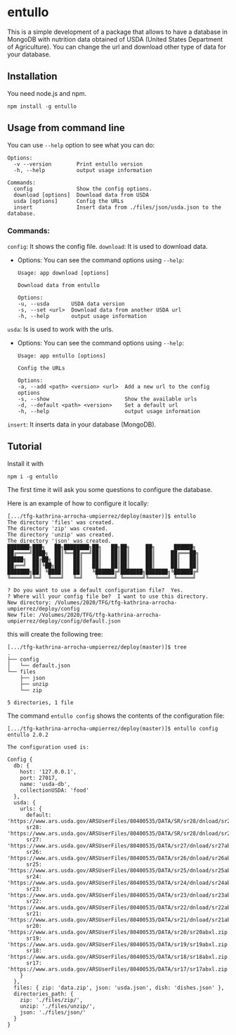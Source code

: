 # entullo
This is a simple development of a package that allows to have a database in MongoDB with nutrition data obtained of USDA (United States Department of Agriculture). You can change the url and download other type of data  for your database.

## Installation

You need node.js and npm.

~~~
npm install -g entullo
~~~

## Usage from command line

You can use `--help` option to see what you can do:

~~~
Options:
  -v --version        Print entullo version
  -h, --help          output usage information

Commands:
  config              Show the config options.
  download [options]  Download data from USDA
  usda [options]      Config the URLs
  insert              Insert data from ./files/json/usda.json to the database.
~~~

### Commands:
`config`: It shows the config file.
`download`: It is used to download data.
- Options: You can see the command options using `--help`:

    ~~~
    Usage: app download [options]

    Download data from entullo

    Options:
    -u, --usda       USDA data version
    -s, --set <url>  Download data from another USDA url       
    -h, --help       output usage information
    ~~~
    

`usda`: Is is used to work with the urls.
- Options: You can see the command options using `--help`:

    ~~~
    Usage: app entullo [options]

    Config the URLs

    Options:
    -a, --add <path> <version> <url>  Add a new url to the config options
    -s, --show                        Show the available urls
    -d, --default <path> <version>    Set a default url
    -h, --help                        output usage information
    ~~~

`insert`: It inserts data in your database (MongoDB).

## Tutorial

Install it with

```
npm i -g entullo
```

The first time it will ask you some questions to 
configure the database.

Here is an example of how to configure it locally:

```
[.../tfg-kathrina-arrocha-umpierrez/deploy(master)]$ entullo
The directory 'files' was created.
The directory 'zip' was created.
The directory 'unzip' was created.
The directory 'json' was created.
███████╗███╗   ██╗████████╗██╗   ██╗██╗     ██╗      ██████╗
██╔════╝████╗  ██║╚══██╔══╝██║   ██║██║     ██║     ██╔═══██╗
█████╗  ██╔██╗ ██║   ██║   ██║   ██║██║     ██║     ██║   ██║
██╔══╝  ██║╚██╗██║   ██║   ██║   ██║██║     ██║     ██║   ██║
███████╗██║ ╚████║   ██║   ╚██████╔╝███████╗███████╗╚██████╔╝
╚══════╝╚═╝  ╚═══╝   ╚═╝    ╚═════╝ ╚══════╝╚══════╝ ╚═════╝

? Do you want to use a default configuration file?  Yes.
? Where will your config file be?  I want to use this directory.
New directory: /Volumes/2020/TFG/tfg-kathrina-arrocha-umpierrez/deploy/config
New file: /Volumes/2020/TFG/tfg-kathrina-arrocha-umpierrez/deploy/config/default.json
```

this will create the following tree:

```
[.../tfg-kathrina-arrocha-umpierrez/deploy(master)]$ tree
.
├── config
│   └── default.json
└── files
    ├── json
    ├── unzip
    └── zip

5 directories, 1 file
```

The command `entullo config` shows the contents of the configuration file:

```
[.../tfg-kathrina-arrocha-umpierrez/deploy(master)]$ entullo config
entullo 2.0.2

The configuration used is:

Config {
  db: {
    host: '127.0.0.1',
    port: 27017,
    name: 'usda-db',
    collectionUSDA: 'food'
  },
  usda: {
    urls: {
      default: 'https://www.ars.usda.gov/ARSUserFiles/80400535/DATA/SR/sr28/dnload/sr28abxl.zip',
      sr28: 'https://www.ars.usda.gov/ARSUserFiles/80400535/DATA/SR/sr28/dnload/sr28abxl.zip',
      sr27: 'https://www.ars.usda.gov/ARSUserFiles/80400535/DATA/sr27/dnload/sr27abxl.zip',
      sr26: 'https://www.ars.usda.gov/ARSUserFiles/80400535/DATA/sr26/dnload/sr26abxl.zip',
      sr25: 'https://www.ars.usda.gov/ARSUserFiles/80400535/DATA/sr25/dnload/sr25abxl.zip',
      sr24: 'https://www.ars.usda.gov/ARSUserFiles/80400535/DATA/sr24/dnload/sr24abxl.zip',
      sr23: 'https://www.ars.usda.gov/ARSUserFiles/80400535/DATA/sr23/dnload/sr23abxl.zip',
      sr22: 'https://www.ars.usda.gov/ARSUserFiles/80400535/DATA/sr22/dnload/sr22abxl.zip',
      sr21: 'https://www.ars.usda.gov/ARSUserFiles/80400535/DATA/sr21/dnload/sr21abxl.zip',
      sr20: 'https://www.ars.usda.gov/ARSUserFiles/80400535/DATA/sr20/sr20abxl.zip',
      sr19: 'https://www.ars.usda.gov/ARSUserFiles/80400535/DATA/sr19/sr19abxl.zip',
      sr18: 'https://www.ars.usda.gov/ARSUserFiles/80400535/DATA/sr18/sr18abxl.zip',
      sr17: 'https://www.ars.usda.gov/ARSUserFiles/80400535/DATA/sr17/sr17abxl.zip'
    }
  },
  files: { zip: 'data.zip', json: 'usda.json', dish: 'dishes.json' },
  directories_path: {
    zip: './files/zip/',
    unzip: './files/unzip/',
    json: './files/json/'
  }
}
```
